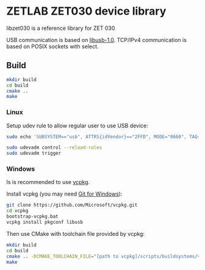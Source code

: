 # ZETLAB ZET030 device library

libzet030 is a reference library for ZET 030

USB communication is based on [libusb-1.0](https://libusb.info).
TCP/IPv4 communication is based on POSIX sockets with select.

## Build

```bash
mkdir build
cd build
cmake ..
make
```

### Linux

Setup udev rule to allow regular user to use USB device:

```bash
sudo echo 'SUBSYSTEM=="usb", ATTRS{idVendor}=="2FFD", MODE="0660", TAG+="uaccess"' > /etc/udev/rules.d/50-zetlab.rules

sudo udevadm control --reload-rules
sudo udevadm trigger
```

### Windows

Is is recommended to use [vcpkg](https://vcpkg.io/en/getting-started.html).

Install vcpkg (you may need [Git for Windows](https://git-scm.com/downloads/win)):

```bash
git clone https://github.com/Microsoft/vcpkg.git
cd vcpkg
bootstrap-vcpkg.bat
vcpkg install pkgconf libusb
```

Then use CMake with toolchain file provided by vcpkg:

```bash
mkdir build
cd build
cmake .. -DCMAKE_TOOLCHAIN_FILE="[path to vcpkg]/scripts/buildsystems/vcpkg.cmake"
make
```
